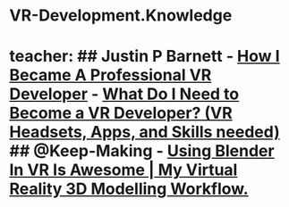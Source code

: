 # VR-Development.Knowledge
# teacher: ##  Justin P Barnett - [How I Became A Professional VR Developer](https://youtu.be/ODdETJBJPKI) - [What Do I Need to Become a VR Developer? (VR Headsets, Apps, and Skills needed)](https://youtu.be/oqXBY51KP5A) ## @Keep-Making - [Using Blender In VR Is Awesome | My Virtual Reality 3D Modelling Workflow.](https://youtu.be/xCRg7yJpPvs)
